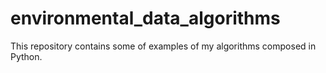 # environmental_data_algorithms
This repository contains some of examples of my algorithms composed in Python. 
